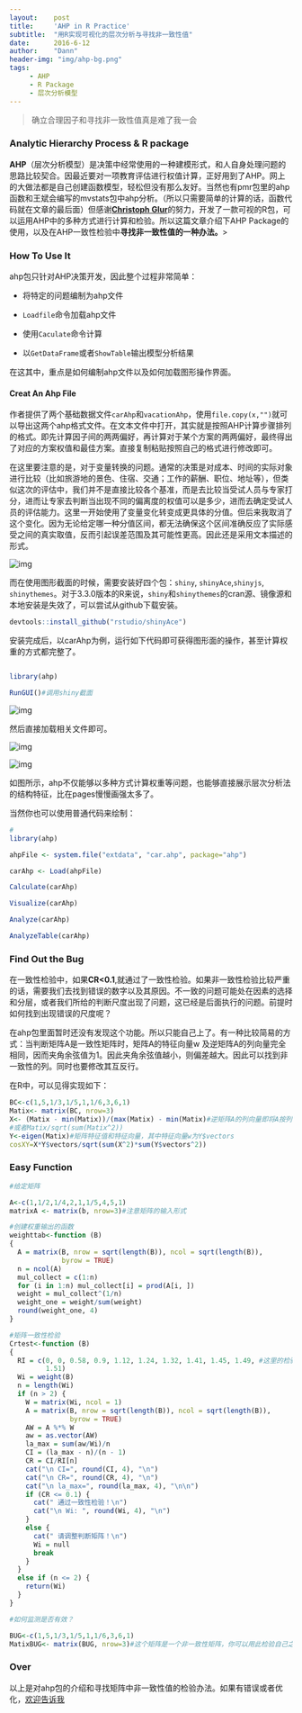 ```yaml
---
layout:    post
title:     'AHP in R Practice'
subtitle:  "用R实现可视化的层次分析与寻找非一致性值"
date:      2016-6-12
author:    "Dann"
header-img: "img/ahp-bg.png"
tags:
     - AHP
     - R Package
     - 层次分析模型
---
```


> 确立合理因子和寻找非一致性值真是难了我一会

### Analytic Hierarchy Process & R package

<strong>AHP</strong>（层次分析模型）是决策中经常使用的一种建模形式，和人自身处理问题的思路比较契合。因最近要对一项教育评估进行权值计算，正好用到了AHP。网上的大做法都是自己创建函数模型，轻松但没有那么友好。当然也有pmr包里的ahp函数和王斌会编写的mvstats包中ahp分析。（所以只需要简单的计算的话，函数代码就在文章的最后面）但感谢<strong><a href="https://github.com/gluc">Christoph Glur</a></strong>的努力，开发了一款可视的R包，可以运用AHP中的多种方式进行计算和检验。所以这篇文章介绍下AHP Package的使用，以及在AHP一致性检验中<strong>寻找非一致性值的一种办法。</strong>>

### How To Use It 

ahp包只针对AHP决策开发，因此整个过程非常简单：

- 将特定的问题编制为ahp文件

- `Loadfile`命令加载ahp文件

- 使用`Caculate`命令计算

- 以`GetDataFrame`或者`ShowTable`输出模型分析结果


在这其中，重点是如何编制ahp文件以及如何加载图形操作界面。


#### Creat An Ahp File

作者提供了两个基础数据文件`carAhp`和`vacationAhp`，使用`file.copy(x,"")`就可以导出这两个ahp格式文件。在文本文件中打开，其实就是按照AHP计算步骤排列的格式。即先计算因子间的两两偏好，再计算对于某个方案的两两偏好，最终得出了对应的方案权值和最佳方案。直接复制粘贴按照自己的格式进行修改即可。

在这里要注意的是，对于变量转换的问题。通常的决策是对成本、时间的实际对象进行比较（比如旅游地的景色、住宿、交通；工作的薪酬、职位、地址等），但类似这次的评估中，我们并不是直接比较各个基准，而是去比较当受试人员与专家打分，进而让专家去判断当出现不同的偏离度的权值可以是多少，进而去确定受试人员的评估能力。这里一开始使用了变量变化转变成更具体的分值。但后来我取消了这个变化。因为无论给定哪一种分值区间，都无法确保这个区间准确反应了实际感受之间的真实取值，反而引起误差范围及其可能性更高。因此还是采用文本描述的形式。

![img](/img/ahpcar.png)

而在使用图形截面的时候，需要安装好四个包：`shiny`, `shinyAce`,`shinyjs`, `shinythemes`。对于3.3.0版本的R来说，`shiny`和`shinythemes`的cran源、镜像源和本地安装是失效了，可以尝试从github下载安装。

```r
devtools::install_github("rstudio/shinyAce")
```

安装完成后，以carAhp为例，运行如下代码即可获得图形面的操作，甚至计算权重的方式都完整了。

```r

library(ahp)

RunGUI()#调用shiny截面
```
![img](/img/in-post/ahp-load.png)

然后直接加载相关文件即可。

![img](/img/in-post/ahp-visual.png)


![img](/img/in-post/ahp-caculate.png)

如图所示，ahp不仅能够以多种方式计算权重等问题，也能够直接展示层次分析法的结构特征，比在pages慢慢画强太多了。

当然你也可以使用普通代码来绘制：

```r
#
library(ahp)

ahpFile <- system.file("extdata", "car.ahp", package="ahp")

carAhp <- Load(ahpFile)

Calculate(carAhp)

Visualize(carAhp)

Analyze(carAhp)

AnalyzeTable(carAhp)

```

### Find Out the Bug

在一致性检验中，如果<strong>CR<0.1</strong>,就通过了一致性检验。如果非一致性检验比较严重的话，需要我们去找到错误的数字以及其原因。不一致的问题可能处在因素的选择和分层，或者我们所给的判断尺度出现了问题，这已经是后面执行的问题。前提时如何找到出现错误的尺度呢？

在ahp包里面暂时还没有发现这个功能。所以只能自己上了。有一种比较简易的方式：当判断矩阵A是一致性矩阵时，矩阵A的特征向量w 及逆矩阵A的列向量完全相同，因而夹角余弦值为1。因此夹角余弦值越小，则偏差越大。因此可以找到非一致性的列。同时也要修改其互反行。

在R中，可以见得实现如下：

```r
BC<-c(1,5,1/3,1/5,1,1/6,3,6,1)
Matix<- matrix(BC, nrow=3)
X<- (Matix - min(Matix))/(max(Matix) - min(Matix)#逆矩阵A的列向量即将A按列归一化处理
#或者Matix/sqrt(sum(Matix^2))
Y<-eigen(Matix)#矩阵特征值和特征向量，其中特征向量w为Y$vectors
cosXY=X*Y$vectors/sqrt(sum(X^2)*sum(Y$vectors^2))
```

### Easy Function

``` r
#给定矩阵

A<-c(1,1/2,1/4,2,1,1/5,4,5,1)
matrixA <- matrix(b, nrow=3)#注意矩阵的输入形式

#创建权重输出的函数
weighttab<-function (B) 
{
  A = matrix(B, nrow = sqrt(length(B)), ncol = sqrt(length(B)), 
             byrow = TRUE)
  n = ncol(A)
  mul_collect = c(1:n)
  for (i in 1:n) mul_collect[i] = prod(A[i, ])
  weight = mul_collect^(1/n)
  weight_one = weight/sum(weight)
  round(weight_one, 4)
}

#矩阵一致性检验
Crtest<-function (B) 
{
  RI = c(0, 0, 0.58, 0.9, 1.12, 1.24, 1.32, 1.41, 1.45, 1.49, #这里的检验值可以自行拓展
         1.51)
  Wi = weight(B)
  n = length(Wi)
  if (n > 2) {
    W = matrix(Wi, ncol = 1)
    A = matrix(B, nrow = sqrt(length(B)), ncol = sqrt(length(B)), 
               byrow = TRUE)
    AW = A %*% W
    aw = as.vector(AW)
    la_max = sum(aw/Wi)/n
    CI = (la_max - n)/(n - 1)
    CR = CI/RI[n]
    cat("\n CI=", round(CI, 4), "\n")
    cat("\n CR=", round(CR, 4), "\n")
    cat("\n la_max=", round(la_max, 4), "\n\n")
    if (CR <= 0.1) {
      cat(" 通过一致性检验！\n")
      cat("\n Wi: ", round(Wi, 4), "\n")
    }
    else {
      cat(" 请调整判断矩阵！\n")
      Wi = null
      break
    }
  }
  else if (n <= 2) {
    return(Wi)
  }
}

#如何监测是否有效？

BUG<-c(1,5,1/3,1/5,1,1/6,3,6,1)
MatixBUG<- matrix(BUG, nrow=3)#这个矩阵是一个非一致性矩阵，你可以用此检验自己之前的输入是否有错

```

### Over

以上是对ahp包的介绍和寻找矩阵中非一致性值的检验办法。如果有错误或者优化，<a href="mailto:dannsaoyou@gmail.com">欢迎告诉我</a>


